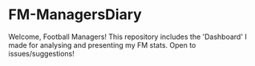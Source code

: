 # FM-ManagersDiary
Welcome, Football Managers! This repository includes the 'Dashboard' I made for analysing and presenting my FM stats. Open to issues/suggestions!
